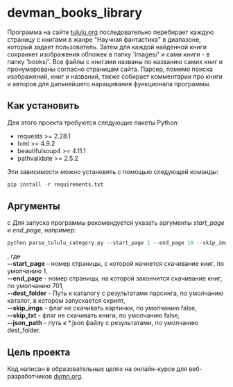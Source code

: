 # devman_books_library

Программа на сайте [tululu.org](https://tululu.org) последовательно перебирает каждую страницу с книгами 
в жанре "Научная фантастика" в диапазоне, который задает пользователь. Затем для каждой найденной книги 
сохраняет изображения обложек в папку 'images/' и сами книги - в папку 'books/'.
Все файлы с книгами названы по названию самих книг и пронумерованы согласно страницам сайта.
Парсер, помимо поиска изображений, книг и названий, также собирает комментарии про книги и авторов 
для дальнейшего наращивания функционала программы.

## Как установить

Для этого проекта требуются следующие пакеты Python:

- requests >= 2.28.1
- lxml >= 4.9.2
- beautifulsoup4 >= 4.11.1
- pathvalidate >= 2.5.2

Эти зависимости можно установить с помощью следующей команды:

```Python
pip install -r requirements.txt
```

## Аргументы
с
Для запуска программы рекомендуется указать аргументы *start_page* и *end_page*, например:

```Python
python parse_tululu_category.py --start_page 1 --end_page 10 --skip_imgs
```

, где \
**--start_page** - номер страницы, с которой начнется скачивание книг, по умолчанию 1, \
**--end_page** - номер страницы, на которой закончится скачивание книг, по умолчанию 701, \
**--dest_folder** - Путь к каталогу с результатами парсинга, по умолчанию каталог, в котором запускается скрипт, \
**--skip_imgs** - флаг не скачивать картинки, по умолчанию false, \
**--skip_txt** - флаг не скачивать книги, по умолчанию false, \
**--json_path** - путь к *.json файлу с результатами, по умолчанию dest_folder.

## Цель проекта

Код написан в образовательных целях на онлайн-курсе для веб-разработчиков [dvmn.org](https://dvmn.org/).
